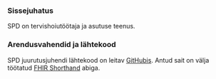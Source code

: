 
### Sissejuhatus

SPD on tervishoiutöötaja ja asutuse teenus. 


### Arendusvahendid ja lähtekood

SPD juurutusjuhendi lähtekood on leitav [GitHubis](https://github.com/TEHIK-EE/ig-ee-spd).
Antud sait on välja töötatud [FHIR Shorthand](https://build.fhir.org/ig/HL7/fhir-shorthand) abiga.

